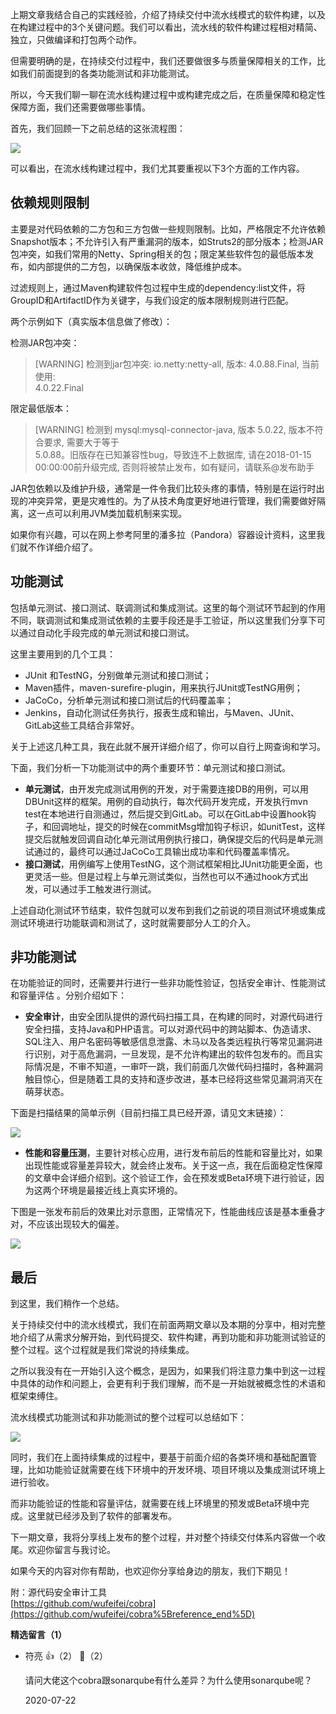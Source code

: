 上期文章我结合自己的实践经验，介绍了持续交付中流水线模式的软件构建，以及在构建过程中的3个关键问题。我们可以看出，流水线的软件构建过程相对精简、独立，只做编译和打包两个动作。

但需要明确的是，在持续交付过程中，我们还要做很多与质量保障相关的工作，比如我们前面提到的各类功能测试和非功能测试。

所以，今天我们聊一聊在流水线构建过程中或构建完成之后，在质量保障和稳定性保障方面，我们还需要做哪些事情。

首先，我们回顾一下之前总结的这张流程图：

![](https://static001.geekbang.org/resource/image/ea/da/ea926382484f49fb6a9250a07fc4a5da.jpeg?wh=715%2A224)

可以看出，在流水线构建过程中，我们尤其要重视以下3个方面的工作内容。

## 依赖规则限制

主要是对代码依赖的二方包和三方包做一些规则限制。比如，严格限定不允许依赖Snapshot版本；不允许引入有严重漏洞的版本，如Struts2的部分版本；检测JAR包冲突，如我们常用的Netty、Spring相关的包；限定某些软件包的最低版本发布，如内部提供的二方包，以确保版本收敛，降低维护成本。

过滤规则上，通过Maven构建软件包过程中生成的dependency:list文件，将GroupID和ArtifactID作为关键字，与我们设定的版本限制规则进行匹配。

两个示例如下（真实版本信息做了修改）：

检测JAR包冲突：

> \[WARNING] 检测到jar包冲突: io.netty:netty-all, 版本: 4.0.88.Final, 当前使用:  
> 4.0.22.Final

限定最低版本：

> \[WARNING] 检测到 mysql:mysql-connector-java, 版本 5.0.22, 版本不符合要求, 需要大于等于  
> 5.0.88。旧版存在已知兼容性bug，导致连不上数据库, 请在2018-01-15 00:00:00前升级完成, 否则将被禁止发布，如有疑问，请联系@发布助手

JAR包依赖以及维护升级，通常是一件令我们比较头疼的事情，特别是在运行时出现的冲突异常，更是灾难性的。为了从技术角度更好地进行管理，我们需要做好隔离，这一点可以利用JVM类加载机制来实现。

如果你有兴趣，可以在网上参考阿里的潘多拉（Pandora）容器设计资料，这里我们就不作详细介绍了。

## 功能测试

包括单元测试、接口测试、联调测试和集成测试。这里的每个测试环节起到的作用不同，联调测试和集成测试依赖的主要手段还是手工验证，所以这里我们分享下可以通过自动化手段完成的单元测试和接口测试。

这里主要用到的几个工具：

- JUnit 和TestNG，分别做单元测试和接口测试；
- Maven插件，maven-surefire-plugin，用来执行JUnit或TestNG用例；
- JaCoCo，分析单元测试和接口测试后的代码覆盖率；
- Jenkins，自动化测试任务执行，报表生成和输出，与Maven、JUnit、GitLab这些工具结合非常好。

关于上述这几种工具，我在此就不展开详细介绍了，你可以自行上网查询和学习。

下面，我们分析一下功能测试中的两个重要环节：单元测试和接口测试。

- **单元测试**，由开发完成测试用例的开发，对于需要连接DB的用例，可以用DBUnit这样的框架。用例的自动执行，每次代码开发完成，开发执行mvn test在本地进行自测通过，然后提交到GitLab。可以在GitLab中设置hook钩子，和回调地址，提交的时候在commitMsg增加钩子标识，如unitTest，这样提交后就触发回调自动化单元测试用例执行接口，确保提交后的代码是单元测试通过的，最终可以通过JaCoCo工具输出成功率和代码覆盖率情况。
- **接口测试**，用例编写上使用TestNG，这个测试框架相比JUnit功能更全面，也更灵活一些。但是过程上与单元测试类似，当然也可以不通过hook方式出发，可以通过手工触发进行测试。

上述自动化测试环节结束，软件包就可以发布到我们之前说的项目测试环境或集成测试环境进行功能联调和测试了，这时就需要部分人工的介入。

## 非功能测试

在功能验证的同时，还需要并行进行一些非功能性验证，包括安全审计、性能测试和容量评估 。分别介绍如下：

- **安全审计**，由安全团队提供的源代码扫描工具，在构建的同时，对源代码进行安全扫描，支持Java和PHP语言。可以对源代码中的跨站脚本、伪造请求、SQL注入、用户名密码等敏感信息泄露、木马以及各类远程执行等常见漏洞进行识别，对于高危漏洞，一旦发现，是不允许构建出的软件包发布的。而且实际情况是，不审不知道，一审吓一跳，我们前面几次做代码扫描时，各种漏洞触目惊心，但是随着工具的支持和逐步改进，基本已经将这些常见漏洞消灭在萌芽状态。

下面是扫描结果的简单示例（目前扫描工具已经开源，请见文末链接）：

![](https://static001.geekbang.org/resource/image/f2/ba/f23e8221f44961933cea0cf17404c8ba.png?wh=873%2A476)

- **性能和容量压测**，主要针对核心应用，进行发布前后的性能和容量比对，如果出现性能或容量差异较大，就会终止发布。关于这一点，我在后面稳定性保障的文章中会详细介绍到。这个验证工作，会在预发或Beta环境下进行验证，因为这两个环境是最接近线上真实环境的。

下图是一张发布前后的效果比对示意图，正常情况下，性能曲线应该是基本重叠才对，不应该出现较大的偏差。

![](https://static001.geekbang.org/resource/image/f0/a9/f0f7fb90f2b67b9136aeebebfe987ba9.jpeg?wh=616%2A347)

## 最后

到这里，我们稍作一个总结。

关于持续交付中的流水线模式，我们在前面两期文章以及本期的分享中，相对完整地介绍了从需求分解开始，到代码提交、软件构建，再到功能和非功能测试验证的整个过程。这个过程就是我们常说的持续集成。

之所以我没有在一开始引入这个概念，是因为，如果我们将注意力集中到这一过程中具体的动作和问题上，会更有利于我们理解，而不是一开始就被概念性的术语和框架束缚住。

流水线模式功能测试和非功能测试的整个过程可以总结如下：

![](https://static001.geekbang.org/resource/image/0b/83/0b305f4deb787c3f272c5267c22c6683.jpeg?wh=643%2A252)

同时，我们在上面持续集成的过程中，要基于前面介绍的各类环境和基础配置管理，比如功能验证就需要在线下环境中的开发环境、项目环境以及集成测试环境上进行验收。

而非功能验证的性能和容量评估，就需要在线上环境里的预发或Beta环境中完成。这里就已经涉及到了软件的部署发布。

下一期文章，我将分享线上发布的整个过程，并对整个持续交付体系内容做一个收尾。欢迎你留言与我讨论。

如果今天的内容对你有帮助，也欢迎你分享给身边的朋友，我们下期见！

附：源代码安全审计工具  
[https://github.com/wufeifei/cobra](https://github.com/wufeifei/cobra%5Breference_end%5D)
<div><strong>精选留言（1）</strong></div><ul>
<li><span>符亮</span> 👍（2） 💬（2）<p>请问大佬这个cobra跟sonarqube有什么差异？为什么使用sonarqube呢？</p>2020-07-22</li><br/>
</ul>